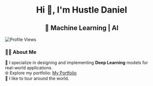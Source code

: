 <h1 align="center">Hi 👋, I'm Hustle Daniel</h1>
<h2 align="center">🤖 Machine Learning | AI </h2>

<p align="left">
  <img src="https://komarev.com/ghpvc/?username=hustledanie&label=Profile%20views&color=0e75b6&style=flat" alt="Profile Views" />
</p>

### 👨‍💻 About Me
🤖 I specialize in designing and implementing **Deep Learning** models for real-world applications.   
🌐 Explore my portfolio: [My Portfolio](https://hustledanie-ai.vercel.app)  
🎨 I like to tour around the world.
